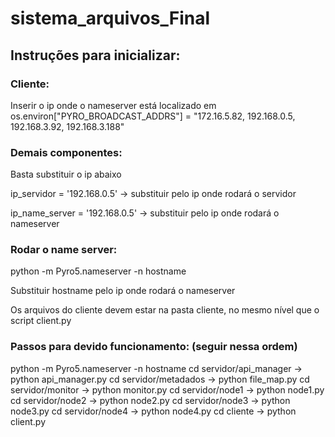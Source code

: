 # sistema_arquivos_Final

## Instruções para inicializar:

### Cliente: 
Inserir o ip onde o nameserver está localizado em os.environ["PYRO_BROADCAST_ADDRS"] = "172.16.5.82, 192.168.0.5, 192.168.3.92, 192.168.3.188"


### Demais componentes: 

Basta substituir o ip abaixo

ip_servidor = '192.168.0.5' -> substituir pelo ip onde rodará o servidor

ip_name_server = '192.168.0.5' -> substituir pelo ip onde rodará o nameserver


### Rodar o name server:

python -m Pyro5.nameserver -n hostname

Substituir hostname pelo ip onde rodará o nameserver

Os arquivos do cliente devem estar na pasta cliente, no mesmo nível que o script client.py

### Passos para devido funcionamento: (seguir nessa ordem)

python -m Pyro5.nameserver -n hostname
cd servidor/api_manager  ->  python api_manager.py
cd servidor/metadados  ->  python file_map.py
cd servidor/monitor  ->  python monitor.py
cd servidor/node1  -> python node1.py
cd servidor/node2  -> python node2.py
cd servidor/node3  -> python node3.py
cd servidor/node4  -> python node4.py
cd cliente  ->  python client.py
